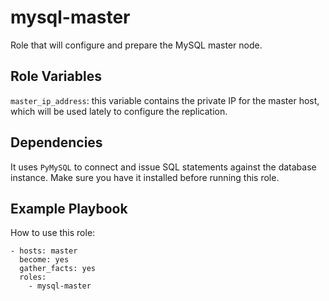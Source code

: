 mysql-master
=========

Role that will configure and prepare the MySQL master node.

Role Variables
--------------

`master_ip_address`: this variable contains the private IP for the master host, which will be used lately to configure the replication.

Dependencies
------------

It uses `PyMySQL` to connect and issue SQL statements against the database instance. Make sure you have it installed before running this role.

Example Playbook
----------------

How to use this role:

    - hosts: master
      become: yes
      gather_facts: yes
      roles:
        - mysql-master

